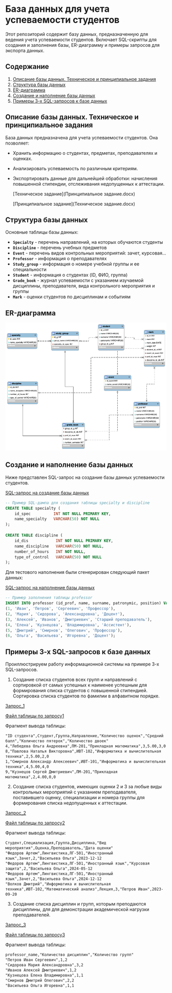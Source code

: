 # База данных для учета успеваемости студентов

Этот репозиторий содержит базу данных, предназначенную для ведения учета успеваемости студентов. Включает SQL-скрипты для создания и заполнения базы, ER-диаграмму и примеры запросов для экспорта данных.

## Содержание
1. [Описание базы данных. Техническое и принципиальное задания](#описание-базы-данных-техническое-и-принципиальное-задания)
2. [Структура базы данных](#структура-базы-данных)
3. [ER-диаграмма](#er-диаграмма)
4. [Создание и наполнение базы данных](#создание-и-наполнение-базы-данных)
5. [Примеры 3-х SQL-запросов к базе данных](#примеры-3-х-sql-запросов-к-базе-данных)

## Описание базы данных. Техническое и принципиальное задания
База данных предназначена для учета успеваемости студентов. Она позволяет:
- Хранить информацию о студентах, предметах, преподавателях и оценках.
- Анализировать успеваемость по различным критериям.
- Экспортировать данные для дальнейшей обработки: начисления повышенной стипендии, отслеживания недопущенных к аттестации.
  
  [Техническое задание](Принципиальное задание.docx)
  
  [Принципиальное задание](Техническое задание.docx)

## Структура базы данных
Основные таблицы базы данных:
- **`Specialty`** - перечень направлений, на которых обучаются студенты
- **`Discipline`** - перечень учебных предметов
- **`Event`** - перечень видов контрольных мероприятий: зачет, курсовая...
- **`Professor`** - информация о преподавателях
- **`Study_group`** - информация о номере учебной группы и ее специальности
- **`Student`** - информация о студентах (ID, ФИО, группа)
- **`Grade_book`** - журнал успеваемости с указанием изучаемой дисциплины, преподавателя, вида контрольного мероприятия и группы 
- **`Mark`** - оценки студентов по дисциплинам и событиям

## ER-диаграмма
![ER-диаграмма БД](uni_bd.png)

## Создание и наполнение базы данных
Ниже представлен SQL-запрос на создание базы данных успеваемости студентов.

[SQL-запрос на создание базы данных](создание_модели_бд.sql)

```sql
-- Пример SQL-дампа для создания таблицы specialty и discipline
CREATE TABLE specialty (
    id_spec          INT NOT NULL PRIMARY KEY,
    name_specialty   VARCHAR(50) NOT NULL
);

CREATE TABLE discipline (
    id_dis            INT NOT NULL PRIMARY KEY,
    name_discipline   VARCHAR(50) NOT NULL,
    number_of_hours   INT NOT NULL,
    type_of_control   VARCHAR(50) NOT NULL
);
```

Для тестового наполнения были сгенерирован следующий пакет данных:

[SQL-запрос на наполнение базы данных](наполнение_бд.sql)

```sql
-- Пример заполнения таблицы professor
INSERT INTO professor (id_prof, name, surname, patronymic, position) VALUES
(1, 'Иван', 'Петров', 'Сергеевич', 'Профессор'),
(2, 'Мария', 'Сидорова', 'Александровна', 'Доцент'),
(3, 'Алексей', 'Иванов', 'Дмитриевич', 'Старший преподаватель'),
(4, 'Елена', 'Кузнецова', 'Владимировна', 'Ассистент'),
(5, 'Дмитрий', 'Смирнов', 'Олегович', 'Профессор'),
(6, 'Ольга', 'Васильева', 'Игоревна', 'Доцент');
```

## Примеры 3-х SQL-запросов к базе данных
Проиллюстрируем работу информационной системы на примере 3-х SQL-запросов.

1. Создание списка студентов всех групп и направлений с сортировкой от самых успешных к наименее успешным для формирования списка студентов с повышенной стипендией. Сортировка списка студентов по фамилии в алфавитном порядке.

[Запрос_1](запрос_1.sql)

[Файл таблицы по запросу1](запрос_1.csv)

Фрагмент вывода таблицы:
```csv
"ID студента",Студент,Группа,Направление,"Количество оценок","Средний балл","Количество пятерок","Количество двоек"
4,"Лебедева Ольга Андреевна",ПМ-201,"Прикладная математика",3,5.00,3,0
8,"Павлова Наталья Викторовна",ИВТ-102,"Информатика и вычислительная техника",2,5.00,2,0
1,"Смирнов Александр Алексеевич",ИВТ-101,"Информатика и вычислительная техника",4,5.00,4,0
9,"Кузнецов Сергей Дмитриевич",ПМ-201,"Прикладная математика",2,4.00,0,0
```

2. Создание списка студентов, имеющих оценки 2 и 3 за любые виды контрольных мероприятий с указанием преподавателя, поставившего оценку, специализации и номера группы для формирования списка недопущенных к аттестации.

[Запрос_2](запрос_2.sql)

[Файл таблицы по запросу2](запрос_2.csv)

Фрагмент вывода таблицы:
```csv
Студент,Специализация,Группа,Дисциплина,"Вид мероприятия",Оценка,Преподаватель,"Дата оценки"
"Федоров Артем",Лингвистика,ЛГ-501,"Иностранный язык",Зачет,2,"Васильева Ольга",2023-12-12
"Федоров Артем",Лингвистика,ЛГ-501,"Иностранный язык","Курсовая защита",2,"Васильева Ольга",2024-05-12
"Федоров Артем",Лингвистика,ЛГ-501,"Иностранный язык",Зачет,2,"Васильева Ольга",2024-12-12
"Волков Дмитрий","Информатика и вычислительная техника",ИВТ-102,"Математический анализ",Лекция,3,"Петров Иван",2023-09-20
```

3. Создание списка дисциплин и групп, которым преподаются дисциплины, для для демонстрации академической нагрузки преподавателей.
   
[Запрос_3](запрос_4.sql)

[Файл таблицы по запросу3](запрос_4.csv)

Фрагмент вывода таблицы:
```csv
professor_name,"Количество дисциплин","Количество групп"
"Петров Иван Сергеевич",1,2
"Сидорова Мария Александровна",3,2
"Иванов Алексей Дмитриевич",1,2
"Кузнецова Елена Владимировна",1,1
"Смирнов Дмитрий Олегович",2,2
"Васильева Ольга Игоревна",1,1
```
